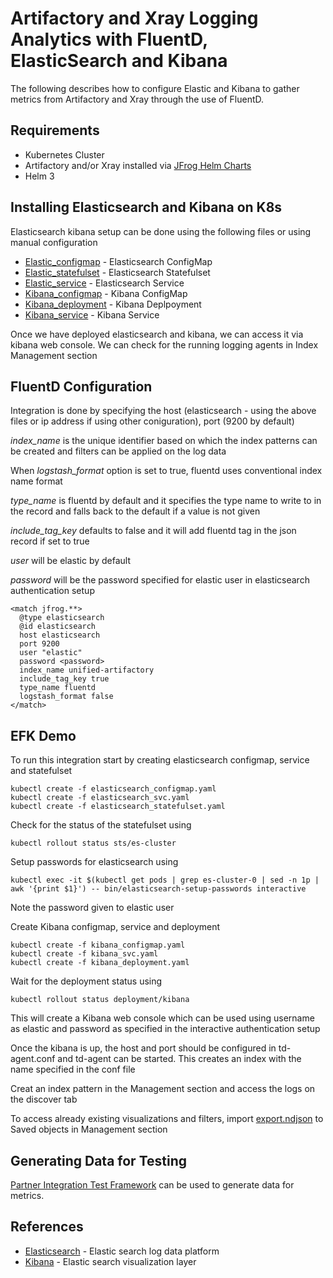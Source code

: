 # Artifactory and Xray Logging Analytics with FluentD, ElasticSearch and Kibana

The following describes how to configure Elastic and Kibana to gather metrics from Artifactory and Xray through the use of FluentD.

## Requirements

* Kubernetes Cluster
* Artifactory and/or Xray installed via [JFrog Helm Charts](https://github.com/jfrog/charts)
* Helm 3

## Installing Elasticsearch and Kibana on K8s

Elasticsearch kibana setup can be done using the following files or using manual configuration

* [Elastic_configmap](https://github.com/jfrog/log-analytics/blob/master/elastic-fluentd-kibana/elasticsearch_configmap.yaml) - Elasticsearch ConfigMap
* [Elastic_statefulset](https://github.com/jfrog/log-analytics/blob/master/elastic-fluentd-kibana/elasticsearch_statefulset.yaml) - Elasticsearch Statefulset
* [Elastic_service](https://github.com/jfrog/log-analytics/blob/master/elastic-fluentd-kibana/elasticsearch_svc.yaml) - Elasticsearch Service
* [Kibana_configmap](https://github.com/jfrog/log-analytics/blob/master/elastic-fluentd-kibana/kibana_configmap.yaml) - Kibana ConfigMap
* [Kibana_deployment](https://github.com/jfrog/log-analytics/blob/master/elastic-fluentd-kibana/kibana_deployment.yaml) - Kibana Deplpoyment
* [Kibana_service](https://github.com/jfrog/log-analytics/blob/master/elastic-fluentd-kibana/kibana_svc.yaml) - Kibana Service

Once we have deployed elasticsearch and kibana, we can access it via kibana web console. We can check for the running logging agents in Index Management section

## FluentD Configuration

Integration is done by specifying the host (elasticsearch - using the above files or ip address if using other coniguration), port (9200 by default)

_index_name_ is the unique identifier based on which the index patterns can be created and filters can be applied on the log data

When _logstash_format_ option is set to true, fluentd uses conventional index name format

_type_name_ is fluentd by default and it specifies the type name to write to in the record and falls back to the default if a value is not given

_include_tag_key_ defaults to false and it will add fluentd tag in the json record if set to true

_user_ will be elastic by default

_password_ will be the password specified for elastic user in elasticsearch authentication setup

```
<match jfrog.**>
  @type elasticsearch
  @id elasticsearch
  host elasticsearch
  port 9200
  user "elastic"
  password <password>
  index_name unified-artifactory
  include_tag_key true
  type_name fluentd
  logstash_format false
</match>
```

## EFK Demo

To run this integration start by creating elasticsearch configmap, service and statefulset

``` 
kubectl create -f elasticsearch_configmap.yaml
kubectl create -f elasticsearch_svc.yaml
kubectl create -f elasticsearch_statefulset.yaml
```

Check for the status of the statefulset using

```
kubectl rollout status sts/es-cluster
```

Setup passwords for elasticsearch using

```
kubectl exec -it $(kubectl get pods | grep es-cluster-0 | sed -n 1p | awk '{print $1}') -- bin/elasticsearch-setup-passwords interactive
```
Note the password given to elastic user

Create Kibana configmap, service and deployment

```
kubectl create -f kibana_configmap.yaml
kubectl create -f kibana_svc.yaml
kubectl create -f kibana_deployment.yaml
```

Wait for the deployment status using

```
kubectl rollout status deployment/kibana
```

This will create a Kibana web console which can be used using username as elastic and password as specified in the interactive authentication setup

Once the kibana is up, the host and port should be configured in td-agent.conf and td-agent can be started. This creates an index with the name specified in the conf file

Creat an index pattern in the Management section and access the logs on the discover tab

To access already existing visualizations and filters, import [export.ndjson](https://github.com/jfrog/log-analytics/blob/master/elastic-fluentd-kibana/export.ndjson) to Saved objects in Management section

## Generating Data for Testing
[Partner Integration Test Framework](https://github.com/jfrog/partner-integration-tests) can be used to generate data for metrics.

## References
* [Elasticsearch](https://www.elastic.co/) - Elastic search log data platform
* [Kibana](https://www.elastic.co/kibana) - Elastic search visualization layer